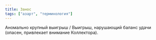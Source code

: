 ```yaml
---
title: Занос
tags: ["азарт", "терминология"]
---
```


Аномально крупный выигрыш / Выигрыш, нарушающий баланс удачи (опасен, привлекает внимание Коллектора).